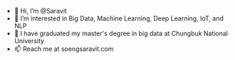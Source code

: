 - 👋 Hi, I’m @Saravit
- 👀 I’m interested in Big Data, Machine Learning, Deep Learning, IoT, and NLP
- 🌱 I have graduated my master's degree in big data at Chungbuk National University
- 📫 Reach me at soengsaravit.com

<!---
SoengSaravit/SoengSaravit is a ✨ special ✨ repository because its `README.md` (this file) appears on your GitHub profile.
You can click the Preview link to take a look at your changes.
--->
